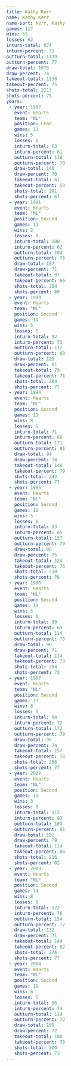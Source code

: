 ```yaml
---
title: Kathy Kerr
name: Kathy Kerr
name-sort: Kerr, Kathy
games: 117
wins: 55
losses: 62
inturn-total: 874
inturn-percent: 71
outturn-total: 1339
outturn-percent: 77
draw-total: 1075
draw-percent: 74
takeout-total: 1138
takeout-percent: 75
shots-total: 2213
shots-percent: 75
years:
 - year: 1987
   event: Hearts
   team: "NL"
   position: Lead
   games: 11
   wins: 5
   losses: 6
   inturn-total: 63
   inturn-percent: 61
   outturn-total: 138
   outturn-percent: 70
   draw-total: 140
   draw-percent: 70
   takeout-total: 61
   takeout-percent: 59
   shots-total: 201
   shots-percent: 67
 - year: 1991
   event: Hearts
   team: "NL"
   position: Second
   games: 11
   wins: 2
   losses: 9
   inturn-total: 100
   inturn-percent: 62
   outturn-total: 104
   outturn-percent: 75
   draw-total: 107
   draw-percent: 71
   takeout-total: 97
   takeout-percent: 66
   shots-total: 204
   shots-percent: 69
 - year: 1993
   event: Hearts
   team: "NL"
   position: Second
   games: 11
   wins: 5
   losses: 6
   inturn-total: 92
   inturn-percent: 73
   outturn-total: 112
   outturn-percent: 80
   draw-total: 125
   draw-percent: 81
   takeout-total: 79
   takeout-percent: 71
   shots-total: 204
   shots-percent: 77
 - year: 1994
   event: Hearts
   team: "NL"
   position: Second
   games: 13
   wins: 8
   losses: 5
   inturn-total: 71
   inturn-percent: 66
   outturn-total: 171
   outturn-percent: 81
   draw-total: 94
   draw-percent: 74
   takeout-total: 148
   takeout-percent: 79
   shots-total: 242
   shots-percent: 77
 - year: 1995
   event: Hearts
   team: "NL"
   position: Second
   games: 11
   wins: 5
   losses: 6
   inturn-total: 53
   inturn-percent: 65
   outturn-total: 157
   outturn-percent: 79
   draw-total: 86
   draw-percent: 75
   takeout-total: 124
   takeout-percent: 76
   shots-total: 210
   shots-percent: 76
 - year: 1996
   event: Hearts
   team: "NL"
   position: Second
   games: 11
   wins: 5
   losses: 6
   inturn-total: 90
   inturn-percent: 69
   outturn-total: 114
   outturn-percent: 75
   draw-total: 90
   draw-percent: 71
   takeout-total: 114
   takeout-percent: 73
   shots-total: 204
   shots-percent: 72
 - year: 1997
   event: Hearts
   team: "NL"
   position: Second
   games: 13
   wins: 8
   losses: 5
   inturn-total: 84
   inturn-percent: 72
   outturn-total: 172
   outturn-percent: 79
   draw-total: 99
   draw-percent: 74
   takeout-total: 157
   takeout-percent: 78
   shots-total: 256
   shots-percent: 77
 - year: 2002
   event: Hearts
   team: "NL"
   position: Second
   games: 11
   wins: 3
   losses: 8
   inturn-total: 113
   inturn-percent: 83
   outturn-total: 103
   outturn-percent: 81
   draw-total: 102
   draw-percent: 79
   takeout-total: 114
   takeout-percent: 84
   shots-total: 216
   shots-percent: 82
 - year: 2003
   event: Hearts
   team: "NL"
   position: Second
   games: 14
   wins: 8
   losses: 6
   inturn-total: 122
   inturn-percent: 76
   outturn-total: 154
   outturn-percent: 77
   draw-total: 132
   draw-percent: 71
   takeout-total: 144
   takeout-percent: 82
   shots-total: 276
   shots-percent: 77
 - year: 2004
   event: Hearts
   team: "NL"
   position: Second
   games: 11
   wins: 6
   losses: 5
   inturn-total: 86
   inturn-percent: 74
   outturn-total: 114
   outturn-percent: 72
   draw-total: 100
   draw-percent: 72
   takeout-total: 100
   takeout-percent: 73
   shots-total: 200
   shots-percent: 73
---
```

